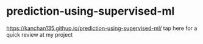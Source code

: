 # prediction-using-supervised-ml
https://kanchan135.githup.io/prediction-using-supervised-ml/ tap here for a quick review at my project
